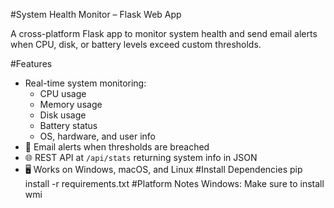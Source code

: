 #System Health Monitor – Flask Web App

A cross-platform Flask app to monitor system health and send email alerts when CPU, disk, or battery levels exceed custom thresholds.

#Features

- Real-time system monitoring:
  - CPU usage
  - Memory usage
  - Disk usage
  - Battery status
  - OS, hardware, and user info
- 📧 Email alerts when thresholds are breached
- 🌐 REST API at `/api/stats` returning system info in JSON
- 🖥️ Works on Windows, macOS, and Linux
 #Install Dependencies
pip install -r requirements.txt
 #Platform Notes
Windows: Make sure to install wmi
